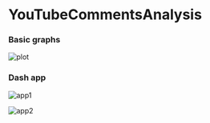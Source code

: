 # YouTubeCommentsAnalysis

<h3>Basic graphs</h3>


![plot](https://user-images.githubusercontent.com/73878161/177638271-f9436780-25fe-4e72-9206-7aed00ba26a3.jpg)

<h3>Dash app</h3>


![app1](https://user-images.githubusercontent.com/73878161/183305977-754ddc5e-208d-4422-ae56-c2b260822b54.jpg)

![app2](https://user-images.githubusercontent.com/73878161/183305978-c4c454c3-224b-411f-9998-441f9d27634f.jpg)
